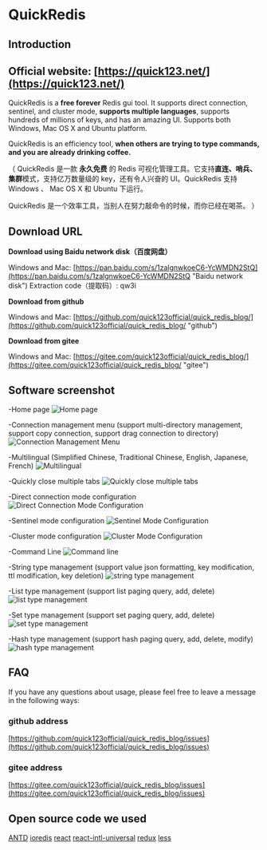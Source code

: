 # QuickRedis
## Introduction
## Official website: [https://quick123.net/](https://quick123.net/)
QuickRedis is a **free forever** Redis gui tool. It supports direct connection, sentinel, and cluster mode, **supports multiple languages**, supports hundreds of millions of keys, and has an amazing UI. Supports both Windows, Mac OS X and Ubuntu platform.

QuickRedis is an efficiency tool, **when others are trying to type commands, and you are already drinking coffee.**

（
QuickRedis 是一款 **永久免费** 的 Redis 可视化管理工具。它支持**直连、哨兵、集群**模式，支持亿万数量级的 key，还有令人兴奋的 UI。QuickRedis 支持 Windows 、 Mac OS X 和 Ubuntu 下运行。

QuickRedis 是一个效率工具，当别人在努力敲命令的时候，而你已经在喝茶。
）

## Download URL
**Download using Baidu network disk（百度网盘）**

Windows and Mac: [https://pan.baidu.com/s/1zalgnwkoeC6-YcWMDN2StQ](https://pan.baidu.com/s/1zalgnwkoeC6-YcWMDN2StQ "Baidu network disk") Extraction code（提取码）: qw3i

**Download from github**

Windows and Mac: [https://github.com/quick123official/quick_redis_blog/](https://github.com/quick123official/quick_redis_blog/ "github")

**Download from gitee**

Windows and Mac: [https://gitee.com/quick123official/quick_redis_blog/](https://gitee.com/quick123official/quick_redis_blog/ "gitee")

## Software screenshot

-Home page
![Home page](https://quick123.net/images/introduction/key-zset-value.png "Home page")

-Connection management menu (support multi-directory management, support copy connection, support drag connection to directory)
![Connection Management Menu](https://quick123.net/images/introduction/host-menu.png "Connection Management Menu")

-Multilingual (Simplified Chinese, Traditional Chinese, English, Japanese, French)
![Multilingual](https://quick123.net/images/introduction/muti-language.png "Multilingual")

-Quickly close multiple tabs
![Quickly close multiple tabs](https://quick123.net/images/introduction/fast-close.png "Quickly close multiple tabs")

-Direct connection mode configuration
![Direct Connection Mode Configuration](https://quick123.net/images/introduction/direct-config.png "Direct Connection Mode Configuration")

-Sentinel mode configuration
![Sentinel Mode Configuration](https://quick123.net/images/introduction/sentinel-config.png "Sentinel Mode Configuration")

-Cluster mode configuration
![Cluster Mode Configuration](https://quick123.net/images/introduction/cluster-config.png "Cluster Mode Configuration")

-Command Line
![Command line](https://quick123.net/images/introduction/command-line.png "Command line")

-String type management (support value json formatting, key modification, ttl modification, key deletion)
![string type management](https://quick123.net/images/introduction/key-string-value-json.png "string type management")

-List type management (support list paging query, add, delete)
![list type management](https://quick123.net/images/introduction/key-list-value.png "list type management")

-Set type management (support set paging query, add, delete)
![set type management](https://quick123.net/images/introduction/key-set-value.png "set type management")

-Hash type management (support hash paging query, add, delete, modify)
![hash type management](https://quick123.net/images/introduction/key-hash-value.png "hash type management")

## FAQ
If you have any questions about usage, please feel free to leave a message in the following ways:

### github address
[https://github.com/quick123official/quick_redis_blog/issues](https://github.com/quick123official/quick_redis_blog/issues)

### gitee address

[https://gitee.com/quick123official/quick_redis_blog/issues](https://gitee.com/quick123official/quick_redis_blog/issues)

## Open source code we used

[ANTD](https://ant.design/index-cn)  [ioredis](https://github.com/luin/ioredis) [react](https://reactjs.org/) [react-intl-universal](https://github.com/alibaba/react-intl-universal) [redux](https://redux.js.org/) [less](http://lesscss.org/features/)

